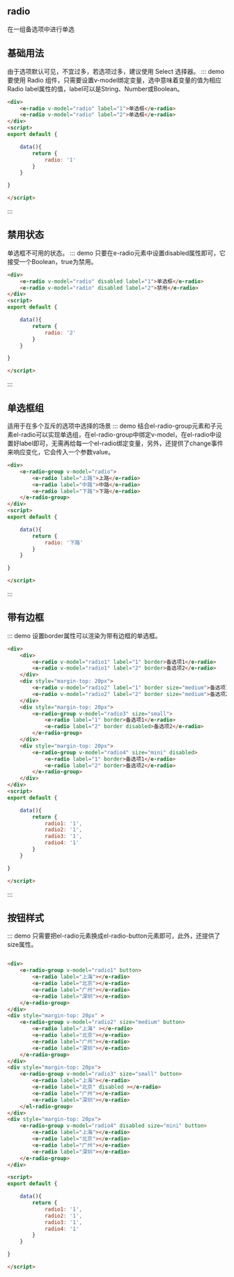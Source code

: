 ## radio
在一组备选项中进行单选
 

## 基础用法
由于选项默认可见，不宜过多，若选项过多，建议使用 Select 选择器。
::: demo 要使用 Radio 组件，只需要设置v-model绑定变量，选中意味着变量的值为相应 Radio label属性的值，label可以是String、Number或Boolean。
```html
<div>
    <e-radio v-model="radio" label="1">单选框</e-radio>
    <e-radio v-model="radio" label="2">单选框</e-radio>
</div>
<script>
export default {

    data(){
        return {
            radio: '1'
        }
    }

}

</script>
```
:::


## 禁用状态
单选框不可用的状态。
::: demo 只要在e-radio元素中设置disabled属性即可，它接受一个Boolean，true为禁用。
```html
<div>
    <e-radio v-model="radio" disabled label="1">单选框</e-radio>
    <e-radio v-model="radio" disabled label="2">禁用</e-radio>
</div>
<script>
export default {

    data(){
        return {
            radio: '2'
        }
    }

}

</script>
```

:::


## 单选框组
适用于在多个互斥的选项中选择的场景
::: demo 结合el-radio-group元素和子元素el-radio可以实现单选组，在el-radio-group中绑定v-model，在el-radio中设置好label即可，无需再给每一个el-radio绑定变量，另外，还提供了change事件来响应变化，它会传入一个参数value。
```html
<div>
    <e-radio-group v-model="radio">
        <e-radio label="上路">上路</e-radio>
        <e-radio label="中路">中路</e-radio>
        <e-radio label="下路">下路</e-radio>
    </e-radio-group>
</div>
<script>
export default {

    data(){
        return {
            radio: '下路'
        }
    }

}

</script>
```
:::
## 带有边框
::: demo 设置border属性可以渲染为带有边框的单选框。
```html
<div>
    <div>
        <e-radio v-model="radio1" label="1" border>备选项1</e-radio>
        <e-radio v-model="radio1" label="2" border>备选项2</e-radio>
    </div>
    <div style="margin-top: 20px">
        <e-radio v-model="radio2" label="1" border size="medium">备选项1</e-radio>
        <e-radio v-model="radio2" label="2" border size="medium">备选项2</e-radio>
    </div>
    <div style="margin-top: 20px">
        <e-radio-group v-model="radio3" size="small">
            <e-radio label="1" border>备选项1</e-radio>
            <e-radio label="2" border disabled>备选项2</e-radio>
        </e-radio-group>
    </div>
    <div style="margin-top: 20px">
        <e-radio-group v-model="radio4" size="mini" disabled>
            <e-radio label="1" border>备选项1</e-radio>
            <e-radio label="2" border>备选项2</e-radio>
        </e-radio-group>
    </div>
</div>
<script>
export default {

    data(){
        return {
            radio1: '1',
            radio2: '1',
            radio3: '1',
            radio4: '1'
        }
    }

}

</script>
```
:::
## 按钮样式
::: demo 只需要把el-radio元素换成el-radio-button元素即可，此外，还提供了size属性。
```html

<div>
    <e-radio-group v-model="radio1" button>
        <e-radio label="上海"></e-radio>
        <e-radio label="北京"></e-radio>
        <e-radio label="广州"></e-radio>
        <e-radio label="深圳"></e-radio>
    </e-radio-group>
</div>
<div style="margin-top: 20px" >
    <e-radio-group v-model="radio2" size="medium" button>
        <e-radio label="上海" ></e-radio>
        <e-radio label="北京"></e-radio>
        <e-radio label="广州"></e-radio>
        <e-radio label="深圳"></e-radio>
    </e-radio-group>
</div>
<div style="margin-top: 20px">
    <e-radio-group v-model="radio3" size="small" button>
        <e-radio label="上海"></e-radio>
        <e-radio label="北京" disabled ></e-radio>
        <e-radio label="广州"></e-radio>
        <e-radio label="深圳"></e-radio>
    </el-radio-group>
</div>
<div style="margin-top: 20px">
    <e-radio-group v-model="radio4" disabled size="mini" button>
        <e-radio label="上海"></e-radio>
        <e-radio label="北京"></e-radio>
        <e-radio label="广州"></e-radio>
        <e-radio label="深圳"></e-radio>
    </e-radio-group>
</div>

<script>
export default {

    data(){
        return {
            radio1: '1',
            radio2: '1',
            radio3: '1',
            radio4: '1'
        }
    }

}

</script>
```